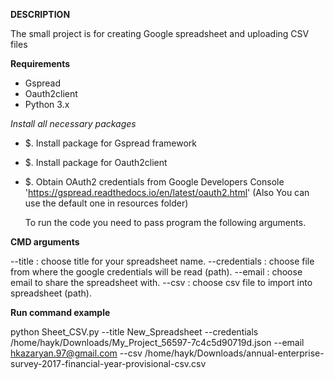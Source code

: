 **DESCRIPTION**

The small project is for creating Google spreadsheet and uploading CSV files

**Requirements**

- Gspread 
- Oauth2client
- Python 3.x

*Install all necessary packages*

- $. Install package for Gspread framework
- $. Install package for Oauth2client
- $. Obtain OAuth2 credentials from Google Developers Console 'https://gspread.readthedocs.io/en/latest/oauth2.html'
     (Also You can use the default one in resources folder)

  To run the code you need to pass program the following arguments.

**CMD arguments**

--title : choose title for your spreadsheet name.
--credentials : choose file from where the google credentials will be read (path).
--email : choose email to share the spreadsheet with.
--csv : choose csv file to import into spreadsheet (path).

**Run command example**

python Sheet_CSV.py --title New_Spreadsheet --credentials /home/hayk/Downloads/My_Project_56597-7c4c5d90719d.json --email hkazaryan.97@gmail.com --csv /home/hayk/Downloads/annual-enterprise-survey-2017-financial-year-provisional-csv.csv
